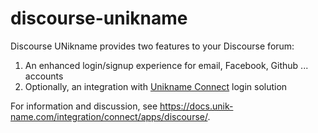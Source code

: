 # discourse-unikname

Discourse UNikname provides two features to your Discourse forum:

1. An enhanced login/signup experience for email, Facebook, Github ... accounts
1. Optionally, an integration with [Unikname Connect](https://unikname.com) login solution

For information and discussion, see https://docs.unik-name.com/integration/connect/apps/discourse/.
